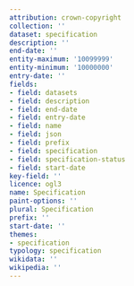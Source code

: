 ```yaml
---
attribution: crown-copyright
collection: ''
dataset: specification
description: ''
end-date: ''
entity-maximum: '10099999'
entity-minimum: '10000000'
entry-date: ''
fields:
- field: datasets
- field: description
- field: end-date
- field: entry-date
- field: name
- field: json
- field: prefix
- field: specification
- field: specification-status
- field: start-date
key-field: ''
licence: ogl3
name: Specification
paint-options: ''
plural: Specification
prefix: ''
start-date: ''
themes:
- specification
typology: specification
wikidata: ''
wikipedia: ''
---
```

